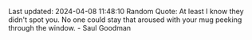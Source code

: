 Last updated: 2024-04-08 11:48:10
Random Quote: At least I know they didn't spot you. No one could stay that aroused with your mug peeking through the window. - Saul Goodman